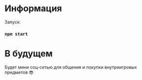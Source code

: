 # Информация

Запуск:
### `npm start`

# В будущем 
Будет мини соц-сетью для общения и покупки внутриигровых предметов 😎
